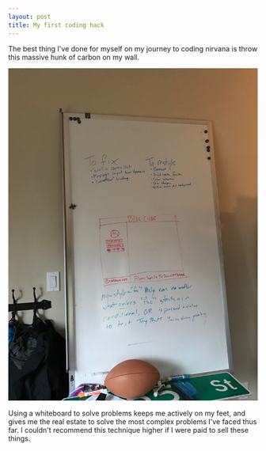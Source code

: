 ```yaml
---
layout: post
title: My first coding hack
---
```

The best thing I've done for myself on my journey to coding nirvana is throw this massive hunk of carbon on my wall.

![My beatiful, beastly, chicken-scratch-covered whiteboard](/img/mywhiteboard.jpg)

Using a whiteboard to solve problems keeps me actively on my feet, and gives me the real estate to solve the most complex problems I've faced thus far. I couldn't recommend this technique higher if I were paid to sell these things.